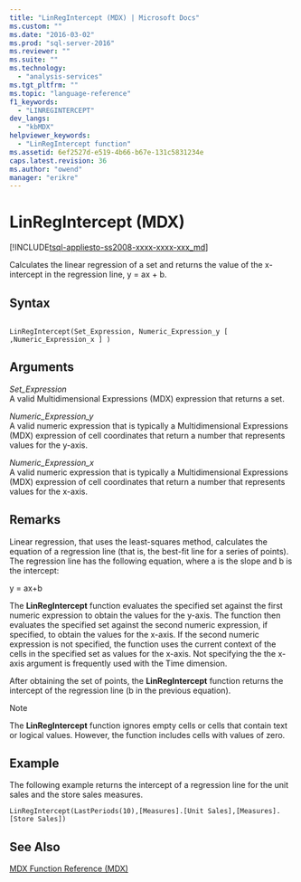 ```yaml
---
title: "LinRegIntercept (MDX) | Microsoft Docs"
ms.custom: ""
ms.date: "2016-03-02"
ms.prod: "sql-server-2016"
ms.reviewer: ""
ms.suite: ""
ms.technology: 
  - "analysis-services"
ms.tgt_pltfrm: ""
ms.topic: "language-reference"
f1_keywords: 
  - "LINREGINTERCEPT"
dev_langs: 
  - "kbMDX"
helpviewer_keywords: 
  - "LinRegIntercept function"
ms.assetid: 6ef2527d-e519-4b66-b67e-131c5831234e
caps.latest.revision: 36
ms.author: "owend"
manager: "erikre"
---
```

# LinRegIntercept (MDX)
[!INCLUDE[tsql-appliesto-ss2008-xxxx-xxxx-xxx_md](../database-engine/configure/windows/includes/tsql-appliesto-ss2008-xxxx-xxxx-xxx-md.md)]

  Calculates the linear regression of a set and returns the value of the x-intercept in the regression line, y = ax + b.  
  
## Syntax  
  
```  
  
LinRegIntercept(Set_Expression, Numeric_Expression_y [ ,Numeric_Expression_x ] )  
```  
  
## Arguments  
 *Set_Expression*  
 A valid Multidimensional Expressions (MDX) expression that returns a set.  
  
 *Numeric_Expression_y*  
 A valid numeric expression that is typically a Multidimensional Expressions (MDX) expression of cell coordinates that return a number that represents values for the y-axis.  
  
 *Numeric_Expression_x*  
 A valid numeric expression that is typically a Multidimensional Expressions (MDX) expression of cell coordinates that return a number that represents values for the x-axis.  
  
## Remarks  
 Linear regression, that uses the least-squares method, calculates the equation of a regression line (that is, the best-fit line for a series of points). The regression line has the following equation, where a is the slope and b is the intercept:  
  
 y = ax+b  
  
 The **LinRegIntercept** function evaluates the specified set against the first numeric expression to obtain the values for the y-axis. The function then evaluates the specified set against the second numeric expression, if specified, to obtain the values for the x-axis. If the second numeric expression is not specified, the function uses the current context of the cells in the specified set as values for the x-axis. Not specifying the the x-axis argument is frequently used with the Time dimension.  
  
 After obtaining the set of points, the **LinRegIntercept** function returns the intercept of the regression line (b in the previous equation).  
  
> [!NOTE]  
>  The **LinRegIntercept** function ignores empty cells or cells that contain text or logical values. However, the function includes cells with values of zero.  
  
## Example  
 The following example returns the intercept of a regression line for the unit sales and the store sales measures.  
  
```  
LinRegIntercept(LastPeriods(10),[Measures].[Unit Sales],[Measures].[Store Sales])  
```  
  
## See Also  
 [MDX Function Reference &#40;MDX&#41;](../mdx/mdx-function-reference-mdx.md)  
  
  